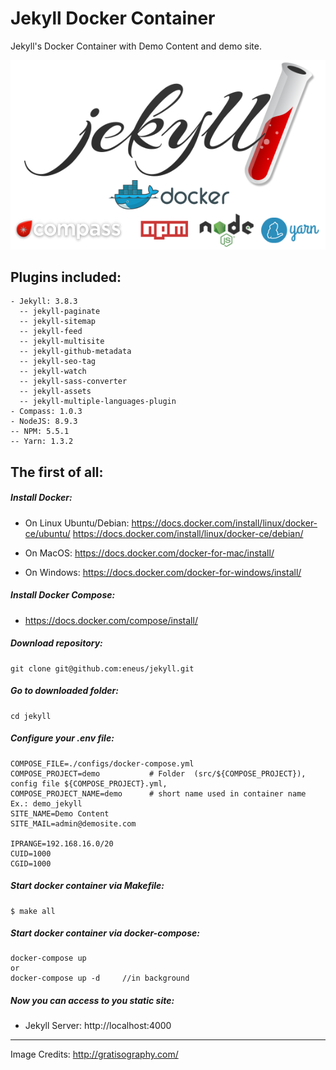 # Jekyll Docker Container
Jekyll's Docker Container with Demo Content and demo site.

![](./src/demosite.com/assets/docker-jekyll.png)


## Plugins included:
```
- Jekyll: 3.8.3
  -- jekyll-paginate
  -- jekyll-sitemap
  -- jekyll-feed
  -- jekyll-multisite
  -- jekyll-github-metadata
  -- jekyll-seo-tag
  -- jekyll-watch
  -- jekyll-sass-converter
  -- jekyll-assets
  -- jekyll-multiple-languages-plugin
- Compass: 1.0.3
- NodeJS: 8.9.3
-- NPM: 5.5.1
-- Yarn: 1.3.2
```

## The first of all:
##### Install Docker:
- On Linux Ubuntu/Debian:
  https://docs.docker.com/install/linux/docker-ce/ubuntu/ 
  https://docs.docker.com/install/linux/docker-ce/debian/

- On MacOS:
  https://docs.docker.com/docker-for-mac/install/

- On Windows:
  https://docs.docker.com/docker-for-windows/install/

##### Install Docker Compose:
- https://docs.docker.com/compose/install/

##### Download repository:

```
git clone git@github.com:eneus/jekyll.git
```

##### Go to downloaded folder:

```
cd jekyll
```

##### Configure your .env file:

```
COMPOSE_FILE=./configs/docker-compose.yml
COMPOSE_PROJECT=demo           # Folder  (src/${COMPOSE_PROJECT}), config file ${COMPOSE_PROJECT}.yml,
COMPOSE_PROJECT_NAME=demo      # short name used in container name Ex.: demo_jekyll
SITE_NAME=Demo Content
SITE_MAIL=admin@demosite.com

IPRANGE=192.168.16.0/20
CUID=1000
CGID=1000
```

##### Start docker container via Makefile:

```
$ make all
```

##### Start docker container via docker-compose:

```
docker-compose up
or
docker-compose up -d     //in background
```

##### Now you can access to you static site:

- Jekyll Server: http://localhost:4000

---
Image Credits: http://gratisography.com/ 